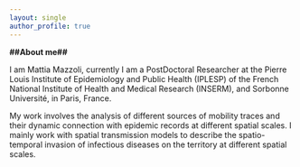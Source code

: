 ```yaml
---
layout: single
author_profile: true
---
```





**##About me##**


I am Mattia Mazzoli, currently I am a PostDoctoral Researcher at the Pierre Louis Institute of Epidemiology and Public Health (IPLESP) of the French National Institute of Health and Medical Research (INSERM), and Sorbonne Université, in Paris, France.

My work involves the analysis of different sources of mobility traces and their dynamic connection with epidemic records at different spatial scales. I mainly work with spatial transmission models to describe the spatio-temporal invasion of infectious diseases on the territory at different spatial scales.

